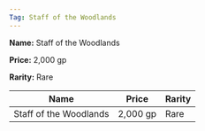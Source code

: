 ```yaml
---
Tag: Staff of the Woodlands
---
```


**Name:** Staff of the Woodlands

**Price:** 2,000 gp

**Rarity:** Rare

| Name     | Price     | Rarity     |
| -------- | --------- | ---------- |
| Staff of the Woodlands | 2,000 gp | Rare |
